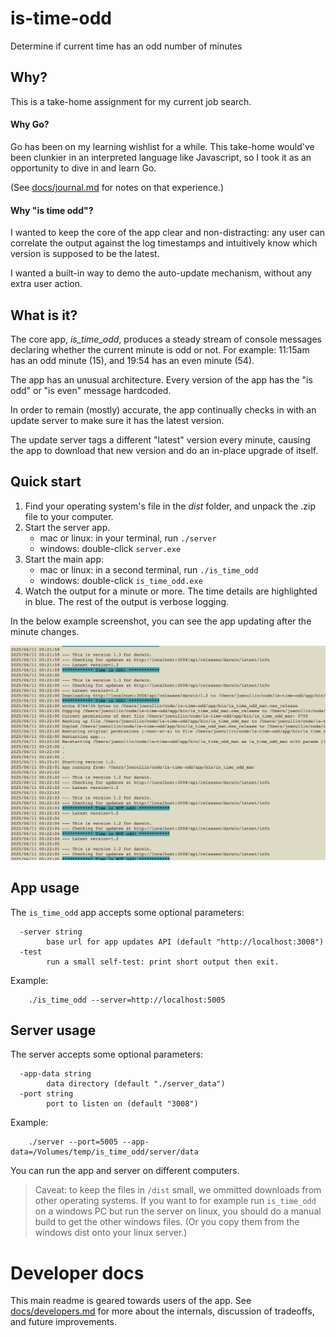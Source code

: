# is-time-odd
Determine if current time has an odd number of minutes

## Why?

This is a take-home assignment for my current job search.

#### Why Go?

Go has been on my learning wishlist for a while. This take-home would've been clunkier in an interpreted language like Javascript, so I took it as an opportunity to dive in and learn Go.

(See [docs/journal.md](/docs/journal.md) for notes on that experience.)

#### Why "is time odd"?

I wanted to keep the core of the app clear and non-distracting: any user can correlate the output against the log timestamps and intuitively know which version is supposed to be the latest.

I wanted a built-in way to demo the auto-update mechanism, without any extra user action.

## What is it?

The core app, *is_time_odd*, produces a steady stream of console messages declaring whether the current minute is odd or not. For example: 11:15am has an odd minute (15), and 19:54 has an even minute (54).

The app has an unusual architecture. Every version of the app has the "is odd" or "is even" message hardcoded.

In order to remain (mostly) accurate, the app continually checks in with an update server to make sure it has the latest version.

The update server tags a different "latest" version every minute, causing the app to download that new version and do an in-place upgrade of itself.

## Quick start

1. Find your operating system's file in the _dist_ folder, and unpack the .zip file to your computer.
1. Start the server app.
    - mac or linux: in your terminal, run `./server`
    - windows: double-click `server.exe`
1. Start the main app:
    - mac or linux: in a second terminal, run `./is_time_odd`
    - windows: double-click `is_time_odd.exe`
1. Watch the output for a minute or more. The time details are highlighted in blue. The rest of the output is verbose logging.

In the below example screenshot, you can see the app updating after the minute changes.

![example output](/docs/is_time_odd_demo.png)

## App usage

The `is_time_odd` app accepts some optional parameters:

```
  -server string
        base url for app updates API (default "http://localhost:3008")
  -test
        run a small self-test: print short output then exit.
```

Example:
```
    ./is_time_odd --server=http://localhost:5005
```


## Server usage

The server accepts some optional parameters:

```
  -app-data string
        data directory (default "./server_data")
  -port string
        port to listen on (default "3008")
```

Example:
```
    ./server --port=5005 --app-data=/Volumes/temp/is_time_odd/server/data
```

You can run the app and server on different computers.

> Caveat: to keep the files in `/dist` small, we ommitted downloads from other operating systems. If you want to for example run `is_time_odd` on a windows PC but run the server on linux, you should do a manual build to get the other windows files. (Or you copy them from the windows dist onto your linux server.)

# Developer docs

This main readme is geared towards users of the app. See [docs/developers.md](/docs/developers.md) for more about the internals, discussion of tradeoffs, and future improvements.